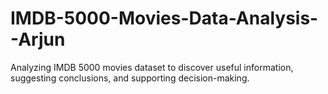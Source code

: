# IMDB-5000-Movies-Data-Analysis--Arjun
Analyzing IMDB 5000 movies dataset to discover useful information, suggesting conclusions, and supporting decision-making.
